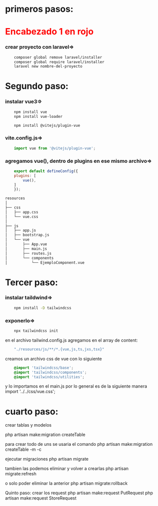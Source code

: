 # primeros pasos:
# <span style="color: red;">Encabezado 1 en rojo</span>
### crear proyecto con laravel=>

```bash
    composer global remove laravel/installer
    composer global require laravel/installer
    laravel new nombre-del-proyecto
```
# Segundo paso:

### instalar vue3=>
```bash
    npm install vue
    npm install vue-loader

    npm install @vitejs/plugin-vue
```
### vite.config.js=> 
```javascript
    import vue from '@vitejs/plugin-vue';
```
### agregamos vue(), dentro de plugins en ese mismo archivo=>
```javascript
    export default defineConfig({
    plugins: [
        vue(),
    ]
    });
```

```bash
resources
│
├── css
│   ├── app.css
│   └── vue.css
│
├── js
│   ├── app.js
│   ├── bootstrap.js
│   └── vue
│       ├── App.vue
│       ├── main.js
│       ├── routes.js
│       └── components
│           └── EjemploComponent.vue
```

# Tercer paso:
### instalar taildwind=>
```bash
    npm install -D tailwindcss
```
### exponerlo=>
```bash
    npx tailwindcss init
```

en el archivo tailwind.config.js agregamos en el array de content:

```javascript
    "./resources/js/**/*.{vue,js,ts,jxs,tsx}"
```
creamos un archivo css de vue con lo siguiente

```css
    @import 'tailwindcss/base';
    @import 'tailwindcss/components';
    @import 'tailwindcss/utilities';
```

y lo importamos en el main.js por lo general es de la siguiente manera
import '../../css/vue.css';

# cuarto paso:
crear tablas y modelos

php artisan make:migration create<nombre>Table

para crear todo de uns se usaria el comando 
php artisan make:migration create<nombre>Table -m -c

ejecutar migraciones
php artisan migrate

tambien las podemos eliminar y volver a crearlas
php artisan migrate:refresh

o solo poder eliminar la anterior
php artisan migrate:rollback

Quinto paso:
crear los request
php artisan make:request PutRequest
php artisan make:request StoreRequest
